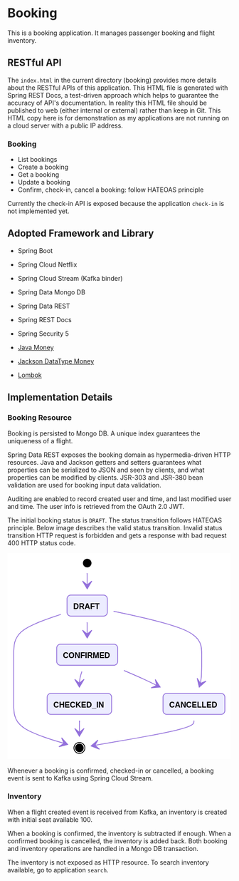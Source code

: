 # Booking

This is a booking application. It manages passenger booking and flight inventory.

## RESTful API

The `index.html` in the current directory (booking) provides more details about the RESTful APIs of this application. This HTML file is generated with Spring REST Docs, a test-driven approach which helps to guarantee the accuracy of API's documentation. In reality this HTML file should be published to web (either internal or external) rather than keep in Git. This HTML copy here is for demonstration as my applications are not running on a cloud server with a public IP address.

### Booking

- List bookings
- Create a booking
- Get a booking
- Update a booking
- Confirm, check-in, cancel a booking: follow HATEOAS principle

Currently the check-in API is exposed because the application `check-in` is not implemented yet. 

## Adopted Framework and Library

- Spring Boot
- Spring Cloud Netflix
- Spring Cloud Stream (Kafka binder)
- Spring Data Mongo DB

- Spring Data REST
- Spring REST Docs
- Spring Security 5
- [Java Money](https://github.com/JavaMoney/jsr354-ri)
- [Jackson DataType Money](https://github.com/zalando/jackson-datatype-money)

- [Lombok](https://projectlombok.org/)

## Implementation Details

### Booking Resource

Booking is persisted to Mongo DB. A unique index guarantees the uniqueness of a flight. 

Spring Data REST exposes the booking domain as hypermedia-driven HTTP resources. Java and Jackson getters and setters guarantees what properties can be serialized to JSON and seen by clients, and what properties can be modified by clients. JSR-303 and JSR-380 bean validation are used for booking input data validation.

Auditing are enabled to record created user and time, and last modified user and time. The user info is retrieved from the OAuth 2.0 JWT.

The initial booking status is `DRAFT`. The status transition follows HATEOAS principle. Below image describes the valid status transition. Invalid status transition HTTP request is forbidden and gets a response with bad request 400 HTTP status code.

![booking-status-transition](../images/booking-status-transition.png)

Whenever a booking is confirmed, checked-in or cancelled, a booking event is sent to Kafka using Spring Cloud Stream.

### Inventory

When a flight created event is received from Kafka, an inventory is created with initial seat available 100. 

When a booking is confirmed, the inventory is subtracted if enough. When a confirmed booking is cancelled, the inventory is added back. Both booking and inventory operations are handled in a Mongo DB transaction.

The inventory is not exposed as HTTP resource. To search inventory available, go to application `search`.

